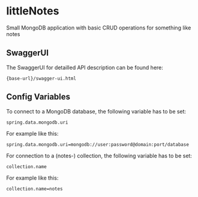 # littleNotes
Small MongoDB application with basic CRUD operations for something like notes

## SwaggerUI
The SwaggerUI for detailled API description can be found here:

    {base-url}/swagger-ui.html

## Config Variables
To connect to a MongoDB database, the following variable has to be set:

    spring.data.mongodb.uri

For example like this:

    spring.data.mongodb.uri=mongodb://user:password@domain:port/database

For connection to a (notes-) collection, the following variable has to be set:

    collection.name

For example like this:

    collection.name=notes